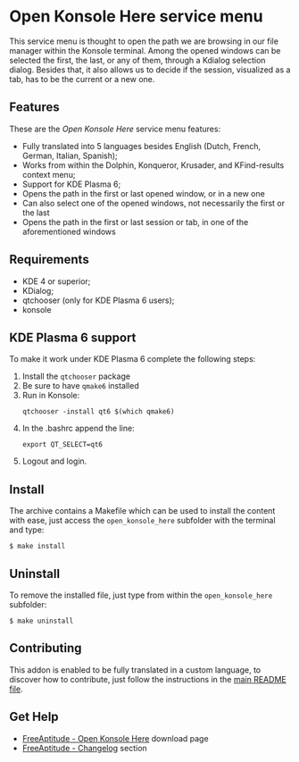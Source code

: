 # Open Konsole Here service menu

This service menu is thought to open the path we are browsing in our file manager within
the Konsole terminal. Among the opened windows can be selected the first, the last, or any
of them, through a Kdialog selection dialog.  Besides that, it also allows us to decide
if the session, visualized as a tab, has to be the current or a new one.

## Features

These are the *Open Konsole Here* service menu features:
- Fully translated into 5 languages besides English
  (Dutch, French, German, Italian, Spanish);
- Works from within the Dolphin, Konqueror, Krusader, and KFind-results context menu;
- Support for KDE Plasma 6;
- Opens the path in the first or last opened window, or in a new one
- Can also select one of the opened windows, not necessarily the first or the last
- Opens the path in the first or last session or tab, in one of the aforementioned windows

## Requirements

- KDE 4 or superior;
- KDialog;
- qtchooser (only for KDE Plasma 6 users);
- konsole

## KDE Plasma 6 support

To make it work under KDE Plasma 6 complete the following steps:
1. Install the `qtchooser` package
2. Be sure to have `qmake6` installed
3. Run in Konsole:
    ```
    qtchooser -install qt6 $(which qmake6)
    ```
4. In the .bashrc append the line:
    ```
    export QT_SELECT=qt6
    ```
5. Logout and login.

## Install

The archive contains a Makefile which can be used to install the content with ease,
just access the `open_konsole_here` subfolder with the terminal and type:
```
$ make install
```

## Uninstall

To remove the installed file, just type from within the `open_konsole_here` subfolder:
```
$ make uninstall
```

## Contributing

This addon is enabled to be fully translated in a custom language, to discover how
to contribute, just follow the instructions in the [main README file][contributing].

## Get Help

- [FreeAptitude - Open Konsole Here][download] download page
- [FreeAptitude - Changelog][changelog] section

[download]: https://freeaptitude.altervista.org/downloads/open-konsole-here.html "Open Konsole Here download page on FreeAptitude"
[changelog]: https://freeaptitude.altervista.org/downloads/open-konsole-here.html#changelog "Open Konsole Here changelog on FreeAptitude"
[contributing]: https://github.com/fabiomux/kde-servicemenus#contributing "How to contribute to the Open Konsole Here project"
[§]: # "Generated by servicemenu_generator"
